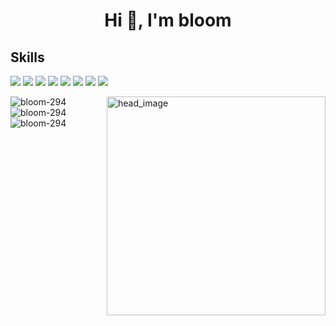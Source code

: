 <h1 align="center">Hi 👋, I'm bloom</h1>

<h2 align="left">Skills</h2>

<p style="display:inline margin-top:0px;">
  <img src="https://img.shields.io/badge/-Sass-fffafa.svg?logo=sass&style=for-the-badge" />
  <img src="https://img.shields.io/badge/-TailwindCSS-fffafa.svg?logo=tailwindcss&style=for-the-badge" />
  <img src="https://img.shields.io/badge/-next.js-fffafa?style=for-the-badge&logo=next.js&logoColor=black" />
  <img src="https://img.shields.io/badge/-React-fffafa?style=for-the-badge&logo=react&logoColor=61DAFB" />
  <img src="https://img.shields.io/badge/storybook-fffafa.svg?logo=storybook&style=for-the-badge" />
  <img src="https://img.shields.io/badge/gulp-fffafa.svg?logo=gulp&style=for-the-badge" />
  <img src="https://img.shields.io/badge/-Node.js-fffafa.svg?logo=node.js&style=for-the-badge" />
  <img src="https://img.shields.io/badge/javascript-fffafa.svg?logo=javascript&style=for-the-badge" />
</p>

<img align="right" alt="head_image" width="350" src="https://images.unsplash.com/photo-1595263600568-44a6b8e6a9d4?q=80&w=3088&auto=format&fit=crop&ixlib=rb-4.0.3&ixid=M3wxMjA3fDB8MHxwaG90by1wYWdlfHx8fGVufDB8fHx8fA%3D%3D"  />

<img align="left" src="https://github-readme-stats.vercel.app/api/top-langs?username=bloom-294&show_icons=true&locale=en&layout=compact&theme=tokyonight" alt="bloom-294" />
<img align="center" src="https://github-readme-stats.vercel.app/api?username=bloom-294&show_icons=true&locale=en&theme=tokyonight" alt="bloom-294" />
<img align="center" src="https://github-readme-streak-stats.herokuapp.com/?user=bloom-294&theme=tokyonight" alt="bloom-294" />
